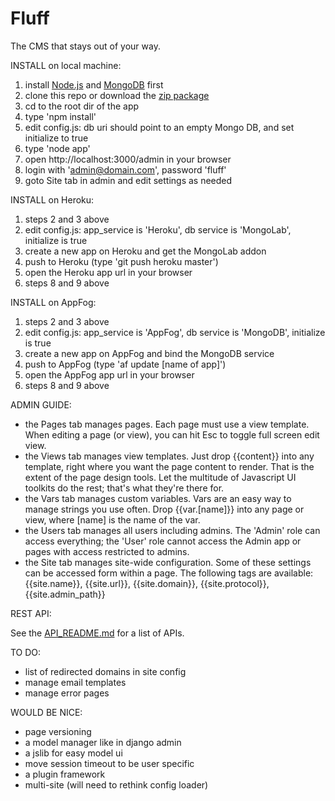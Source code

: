 Fluff
=====

The CMS that stays out of your way.

INSTALL on local machine:

1. install [Node.js](http://nodejs.org) and [MongoDB](http://mongodb.org) first
2. clone this repo or download the [zip package](https://github.com/jgildred/fluff/archive/master.zip)
3. cd to the root dir of the app
4. type 'npm install'
5. edit config.js: db uri should point to an empty Mongo DB, and set initialize to true
6. type 'node app'
7. open http://localhost:3000/admin in your browser
8. login with 'admin@domain.com', password 'fluff'
9. goto Site tab in admin and edit settings as needed

INSTALL on Heroku:

1. steps 2 and 3 above
2. edit config.js: app_service is 'Heroku', db service is 'MongoLab', initialize is true
3. create a new app on Heroku and get the MongoLab addon
4. push to Heroku (type 'git push heroku master')
5. open the Heroku app url in your browser
6. steps 8 and 9 above

INSTALL on AppFog:

1. steps 2 and 3 above
2. edit config.js: app_service is 'AppFog', db service is 'MongoDB', initialize is true
3. create a new app on AppFog and bind the MongoDB service
4. push to AppFog (type 'af update [name of app]')
5. open the AppFog app url in your browser
6. steps 8 and 9 above

ADMIN GUIDE:

- the Pages tab manages pages. Each page must use a view template. When editing a page (or view), you can hit Esc to toggle full screen edit view.
- the Views tab manages view templates. Just drop {{content}} into any template, right where you want the page content to render. That is the extent of the page design tools. Let the multitude of Javascript UI toolkits do the rest; that's what they're there for.
- the Vars tab manages custom variables. Vars are an easy way to manage strings you use often. Drop {{var.[name]}} into any page or view, where [name] is the name of the var.
- the Users tab manages all users including admins. The 'Admin' role can access everything; the 'User' role cannot access the Admin app or pages with access restricted to admins.
- the Site tab manages site-wide configuration. Some of these settings can be accessed form within a page. The following tags are available: {{site.name}}, {{site.url}}, {{site.domain}}, {{site.protocol}}, {{site.admin_path}}

REST API:

See the [API_README.md](API_README.md) for a list of APIs.

TO DO:

- list of redirected domains in site config
- manage email templates
- manage error pages

WOULD BE NICE:

- page versioning
- a model manager like in django admin
- a jslib for easy model ui
- move session timeout to be user specific
- a plugin framework
- multi-site (will need to rethink config loader)
